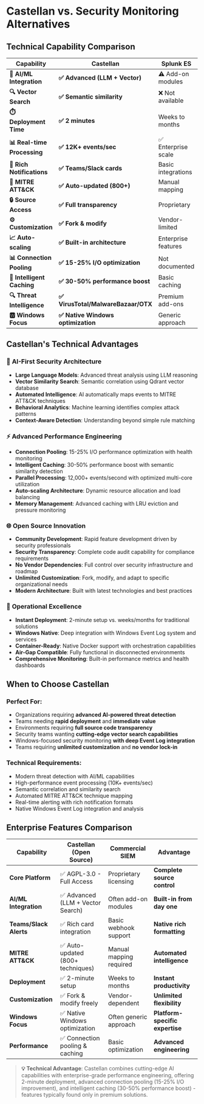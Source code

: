 # Castellan vs. Security Monitoring Alternatives

## Technical Capability Comparison

| **Capability** | **Castellan** | **Splunk ES** | **IBM QRadar** | **ELK Stack** | **Wazuh** |
|----------------|---------------|---------------|----------------|---------------|-----------|
| **🤖 AI/ML Integration** | **✅ Advanced (LLM + Vector)** | ⚠️ Add-on modules | ⚠️ Add-on modules | ❌ Manual setup | ⚠️ Basic rules |
| **🔍 Vector Search** | **✅ Semantic similarity** | ❌ Not available | ❌ Not available | ⚠️ Manual setup | ❌ Not available |
| **⏱️ Deployment Time** | **✅ 2 minutes** | Weeks to months | Weeks to months | Days to weeks | Days to weeks |
| **📊 Real-time Processing** | **✅ 12K+ events/sec** | ✅ Enterprise scale | ✅ Enterprise scale | ⚠️ Configuration dependent | ✅ Good performance |
| **📱 Rich Notifications** | **✅ Teams/Slack cards** | Basic integrations | Basic integrations | Manual webhooks | Manual setup |
| **🎯 MITRE ATT&CK** | **✅ Auto-updated (800+)** | Manual mapping | Manual mapping | Not built-in | Good coverage |
| **🔒 Source Access** | **✅ Full transparency** | Proprietary | Proprietary | Open components | Full access |
| **⚙️ Customization** | **✅ Fork & modify** | Vendor-limited | Vendor-limited | High flexibility | Good flexibility |
| **📈 Auto-scaling** | **✅ Built-in architecture** | Enterprise features | Enterprise features | Manual configuration | Good scaling |
| **📊 Connection Pooling** | **✅ 15-25% I/O optimization** | Not documented | Not documented | Manual setup | Not available |
| **🧠 Intelligent Caching** | **✅ 30-50% performance boost** | Basic caching | Basic caching | Manual setup | Limited caching |
| **🔍 Threat Intelligence** | **✅ VirusTotal/MalwareBazaar/OTX** | Premium add-ons | Premium add-ons | Manual integration | Basic feeds |
| **🆆 Windows Focus** | **✅ Native Windows optimization** | Generic approach | Generic approach | Manual setup | Cross-platform |

## Castellan's Technical Advantages

### 🤖 **AI-First Security Architecture**
- **Large Language Models**: Advanced threat analysis using LLM reasoning
- **Vector Similarity Search**: Semantic correlation using Qdrant vector database
- **Automated Intelligence**: AI automatically maps events to MITRE ATT&CK techniques
- **Behavioral Analytics**: Machine learning identifies complex attack patterns
- **Context-Aware Detection**: Understanding beyond simple rule matching

### ⚡ **Advanced Performance Engineering**
- **Connection Pooling**: 15-25% I/O performance optimization with health monitoring
- **Intelligent Caching**: 30-50% performance boost with semantic similarity detection
- **Parallel Processing**: 12,000+ events/second with optimized multi-core utilization
- **Auto-scaling Architecture**: Dynamic resource allocation and load balancing
- **Memory Management**: Advanced caching with LRU eviction and pressure monitoring

### 🌐 **Open Source Innovation**
- **Community Development**: Rapid feature development driven by security professionals
- **Security Transparency**: Complete code audit capability for compliance requirements
- **No Vendor Dependencies**: Full control over security infrastructure and roadmap
- **Unlimited Customization**: Fork, modify, and adapt to specific organizational needs
- **Modern Architecture**: Built with latest technologies and best practices

### 🚀 **Operational Excellence**
- **Instant Deployment**: 2-minute setup vs. weeks/months for traditional solutions
- **Windows Native**: Deep integration with Windows Event Log system and services
- **Container-Ready**: Native Docker support with orchestration capabilities
- **Air-Gap Compatible**: Fully functional in disconnected environments
- **Comprehensive Monitoring**: Built-in performance metrics and health dashboards

## When to Choose Castellan

### **Perfect For:**
- Organizations requiring **advanced AI-powered threat detection**
- Teams needing **rapid deployment** and **immediate value**
- Environments requiring **full source code transparency**
- Security teams wanting **cutting-edge vector search capabilities**
- Windows-focused security monitoring **with deep Event Log integration**
- Teams requiring **unlimited customization** and **no vendor lock-in**

### **Technical Requirements:**
- Modern threat detection with AI/ML capabilities
- High-performance event processing (10K+ events/sec)
- Semantic correlation and similarity search
- Automated MITRE ATT&CK technique mapping
- Real-time alerting with rich notification formats
- Native Windows Event Log integration and analysis

## Enterprise Features Comparison

| **Capability** | **Castellan (Open Source)** | **Commercial SIEM** | **Advantage** |
|----------------|------------------------------|----------------------|---------------|
| **Core Platform** | ✅ AGPL-3.0 - Full Access | Proprietary licensing | **Complete source control** |
| **AI/ML Integration** | ✅ Advanced (LLM + Vector Search) | Often add-on modules | **Built-in from day one** |
| **Teams/Slack Alerts** | ✅ Rich card integration | Basic webhook support | **Native rich formatting** |
| **MITRE ATT&CK** | ✅ Auto-updated (800+ techniques) | Manual mapping required | **Automated intelligence** |
| **Deployment** | ✅ 2-minute setup | Weeks to months | **Instant productivity** |
| **Customization** | ✅ Fork & modify freely | Vendor-dependent | **Unlimited flexibility** |
| **Windows Focus** | ✅ Native Windows optimization | Often generic approach | **Platform-specific expertise** |
| **Performance** | ✅ Connection pooling & caching | Basic optimization | **Advanced engineering** |

> **💡 Technical Advantage**: Castellan combines cutting-edge AI capabilities with enterprise-grade performance engineering, offering 2-minute deployment, advanced connection pooling (15-25% I/O improvement), and intelligent caching (30-50% performance boost) - features typically found only in premium solutions.
